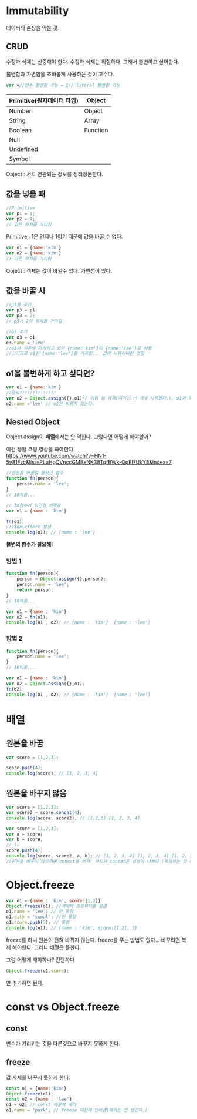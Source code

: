 # Immutability
데이터의 손상을 막는 것.
## CRUD
수정과 삭제는 신중해야 한다.
수정과 삭제는 위험하다.
그래서 불변하고 싶어한다.

불변함과 가변함을 조화롭게 사용하는 것이 고수다.

```js
var v//변수 불변함 가능 = 1// literal 불변함 가능
```

|Primitive(원자데이터 타입)|Object|
|---|---|
|Number| Object|
|String|Array|
|Boolean|Function|
|Null||
|Undefined||
|Symbol||

Object : 서로 연관되는 정보를 정리정돈한다.

## 값을 넣을 때
```js
//Primitive
var p1 = 1;
var p2 = 1; 
// 같은 위치를 가리킴
```
Primitive : 1은 언제나 1이기 때문에 값을 바꿀 수 없다.
```js
var o1 = {name:'kim'}
var o2 = {name:'kim'}
// 다른 위치를 가리킴
```
Object : 객체는 값이 바뀔수 있다. 가변성이 있다.

## 값을 바꿀 시
```js
//p3를 추가
var p3 = p1;
var p3 = 2;
// p3가 2의 위치를 가리킴

//o3 추가
var o3 = o1
o3.name = 'lee'
//o3가 기존에 가리키고 있던 {name:'kim'}이 {name:'lee'}로 바뀜 
//그러므로 o1은 {name:'lee'}를 가리킴... 값이 바뀌어버린 것임
```
## o1을 불변하게 하고 싶다면?
```js
var o1 = {name:'kim'}
//중요!!!!!!!!!!!!!!
var o2 = Object.assign({},o1)// 리턴 될 객체(여기선 빈 객체 사용했다.), o1과 똑같은 객체가 복제된다.
o2.name ='lee' // o1은 바뀌지 않는다.
```

## Nested Object
Object.assign이 **배열**에서는 안 먹힌다. 그렇다면 어떻게 해야할까?

이건 생활 코딩 영상을 봐야한다.   
https://www.youtube.com/watch?v=HN1-5v81Fzc&list=PLuHgQVnccGMBxNK38TqfBWk-QpEI7UkY8&index=7


```js
//원본을 바꿀줄 몰랐던 함수
function fn(person){
    person.name = 'lee';
}
// 10억줄...

// fn함수가 있던걸 까먹음
var o1 = {name : 'kim'}

fn(o1);
//side effect 발생
console.log(o1); // {name : 'lee'} 
```

**불변의 함수가 필요해!**
### 방법 1
```js
function fn(person){
    person = Object.assign({},person);
    person.name = 'lee';
    return person;
}
// 10억줄...

var o1 = {name : 'kim'}
var o2 = fn(o1);
console.log(o1 , o2); // {name : 'kim'}  {name : 'lee'} 
```
### 방법 2
```js
function fn(person){
    person.name = 'lee';
}
// 10억줄...

var o1 = {name : 'kim'}
var o2 = Object.assign({},o1);
fn(o2);
console.log(o1 , o2); // {name : 'kim'}  {name : 'lee'} 
```

# 배열

## 원본을 바꿈
```js
var score = [1,2,3];

score.push(4);
console.log(score); // [1, 2, 3, 4]
```
## 원본을 바꾸지 않음
```js
var score = [1,2,3];
var score2 = score.concat(4);
console.log(score, score2); // [1,2,3] [1, 2, 3, 4]
```

```js
var score = [1,2,3];
var a = score;
var b = score;
// 1~
score.push(4);
console.log(score, score2, a, b); // [1, 2, 3, 4] [1, 2, 3, 4] [1, 2, 3, 4] 
//원본을 바꾸지 않으려면 concat을 쓰자! 하지만 concat은 성능이 나쁘다 (복제하는 것 때문에)
```

# Object.freeze

```js
var o1 = {name : 'kim', score:[1,2]}
Object.freeze(o1); //객체의 프로퍼티를 얼림
o1.name = 'lee'; // 안 통함
o1.city = 'seoul'; //안 통함
o1.score.push(3); // 통함
console.log(o1); // {name : 'kim', score:[1,2], 3}
```

freeze를 하니 원본이 전혀 바뀌지 않는다.
freeze를 푸는 방법도 없다... 바꾸려면 복제 해야한다.
그러나 배열은 통한다.

그럼 어떻게 해야하나?
간단하다
```js
Object.freeze(o1.score);
```
만 추가하면 된다.

# const vs Object.freeze
## const 
변수가 가리키는 것을 다른것으로 바꾸지 못하게 한다.
## freeze
값 자체를 바꾸지 못하게 한다.

```js
const o1 = {name:'kim'}
Object.freeze(o1);
const o2 = {name : 'lee'}
o1 = o2; // const 때문에 에러
o1.name = 'park'; // freeze 때문에 안바뀜(에러는 안 생긴다.)
```